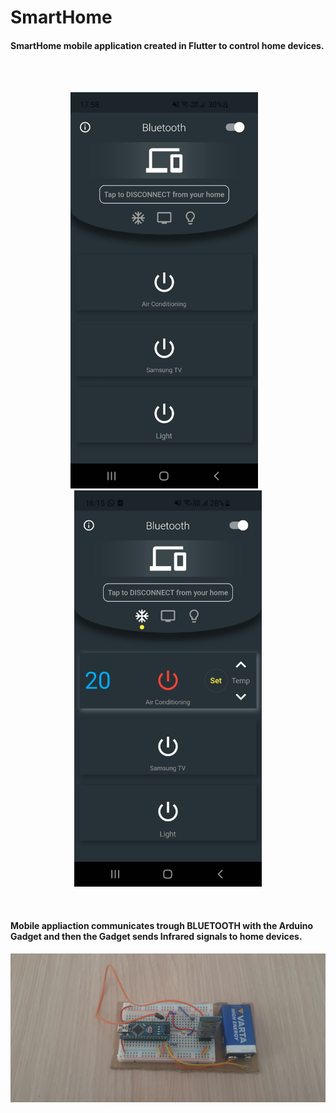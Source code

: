# SmartHome
<h4>
SmartHome mobile application created in Flutter to control home devices.
</h4>
<br>
<br>
<p align="center">
<img src="https://github.com/danyzmaj98/SmartHome/blob/main/app.jpeg" width="300">
  &nbsp;&nbsp;
<img src="https://github.com/danyzmaj98/SmartHome/blob/main/app2.jpeg" width="300">
</p>
<br>
<h4>
  Mobile appliaction communicates trough BLUETOOTH with the Arduino Gadget and then the Gadget sends Infrared signals to home devices.
</h4>
<p align="center">
<img src="https://github.com/danyzmaj98/SmartHome/blob/main/Arduino%20Gadget.jpeg" width="800">
</p>
